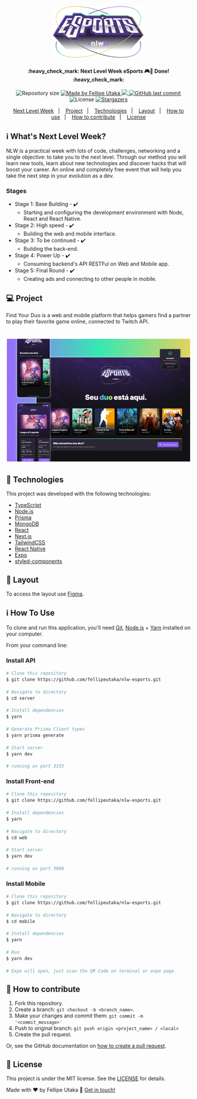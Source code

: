 <h1 align="center">
    <img alt="Next Level Week eSports logo" title="#NextLevelWeek" src=".github/logo.svg" width="250px" />
</h1>

<h4 align="center"> 
	:heavy_check_mark:  Next Level Week eSports 🎮🚀 Done! :heavy_check_mark:
</h4>
<p align="center">
  <img alt="Repository size" src="https://img.shields.io/github/repo-size/fellipeutaka/nlw-esports">

<a href="https://www.linkedin.com/in/fellipeutaka/">
    <img alt="Made by Fellipe Utaka" src="https://img.shields.io/badge/made%20by-Fellipe%20Utaka-%2304D361">
  </a>

<a aria-label="Completed" href="https://lp.rocketseat.com.br/nlw">
    <img src="https://img.shields.io/badge/NLW-done-brightgreen?logo=data:image/png;base64,iVBORw0KGgoAAAANSUhEUgAAABAAAAAQCAMAAAAoLQ9TAAAALVBMVEVHcExxWsF0XMJzXMJxWcFsUsD///9jRrzY0u6Xh9Gsn9n39fyMecy0qd2bjNJWBT0WAAAABHRSTlMA2Do606wF2QAAAGlJREFUGJVdj1cWwCAIBLEsRU3uf9xobDH8+GZwUYi8i6ucJwrxKE+7D0G9Q4vlYqtmCSjndr4CgCgzlyFgfKfKCVO0LrPKjmiqMxGXkJwNnXskqWG+1oSM+BSwD8f29YLNjvx/OQrn+g99oQSoNmt3PgAAAABJRU5ErkJggg=="></img>
  </a>

<a href="https://github.com/fellipeutaka/nlw-esports/commits/master">
    <img alt="GitHub last commit" src="https://img.shields.io/github/last-commit/fellipeutaka/nlw-esports">
  </a>

<img alt="License" src="https://img.shields.io/badge/license-MIT-brightgreen">
   <a href="https://github.com/fellipeutaka/nlw-esports/stargazers">
    <img alt="Stargazers" src="https://img.shields.io/github/stars/fellipeutaka/nlw-esports?style=social">
  </a>
</p>
<p align="center">
  <a href="#-nlw">Next Level Week</a>   |   
  <a href="#-project">Project</a>   |   
  <a href="#rocket-Technologies">Technologies</a>   |   
  <a href="#-layout">Layout</a>   |   
  <a href="#-how-to-use">How to use</a>   |   
  <a href="#-how-to-contribute">How to contribute</a>   |   
  <a href="#memo-license">License</a>
</p>

## ℹ️ What's Next Level Week?

NLW is a practical week with lots of code, challenges, networking and a single objective: to take you to the next level.
Through our method you will learn new tools, learn about new technologies and discover hacks that will boost your career.
An online and completely free event that will help you take the next step in your evolution as a dev.

### Stages

- Stage 1: Base Building - ✔️
  - Starting and configuring the development environment with Node, React and React Native.
- Stage 2: High speed - ✔️
  - Building the web and mobile interface.
- Stage 3: To be continued - ✔️
  - Building the back-end.
- Stage 4: Power Up - ✔️
  - Consuming backend's API RESTFul on Web and Mobile app.
- Stage 5: Final Round - ✔️
  - Creating ads and connecting to other people in mobile.

## 💻 Project

Find Your Duo is a web and mobile platform that helps gamers find a partner to play their favorite game online, connected to Twitch API.

<h1 align="center">
    <img alt="Example" title="Example" src=".github/project.jpg" width="500px" />
</h1>

## 🚀 Technologies

This project was developed with the following technologies:

- [TypeScript][ts]
- [Node.js][node]
- [Prisma][prisma]
- [MongoDB][mongodb]
- [React][react]
- [Next.js][next]
- [TailwindCSS][tailwind]
- [React Native][rn]
- [Expo][expo]
- [styled-components][styled-components]

## 🔖 Layout

To access the layout use [Figma][figma].

## ℹ️ How To Use

To clone and run this application, you'll need [Git](https://git-scm.com), [Node.js][node] + [Yarn][yarn] installed on your computer.

From your command line:

### Install API

```bash
# Clone this repository
$ git clone https://github.com/fellipeutaka/nlw-esports.git

# Navigate to directory
$ cd server

# Install dependencies
$ yarn

# Generate Prisma Client types
$ yarn prisma generate

# Start server
$ yarn dev

# running on port 3333
```

### Install Front-end

```bash
# Clone this repository
$ git clone https://github.com/fellipeutaka/nlw-esports.git

# Install dependencies
$ yarn

# Navigate to directory
$ cd web

# Start server
$ yarn dev

# running on port 3000
```

### Install Mobile

```bash
# Clone this repository
$ git clone https://github.com/fellipeutaka/nlw-esports.git

# Navigate to directory
$ cd mobile

# Install dependencies
$ yarn

# Run
$ yarn dev

# Expo will open, just scan the QR Code on terminal or expo page
```

## 🤔 How to contribute

1. Fork this repository.
2. Create a branch: `git checkout -b <branch_name>`.
3. Make your changes and commit them: `git commit -m '<commit_message>'`
4. Push to original branch: `git push origin <project_name> / <local>`
5. Create the pull request.

Or, see the GitHub documentation on [how to create a pull request](https://help.github.com/en/github/collaborating-with-issues-and-pull-requests/creating-a-pull-request).

## 📝 License

This project is under the MIT license. See the [LICENSE](https://github.com/fellipeutaka/nlw-esports/blob/master/LICENSE) for details.

Made with ♥ by Fellipe Utaka 👋 [Get in touch!](https://www.linkedin.com/in/fellipeutaka/)

[figma]: https://www.figma.com/file/WNtF2d8WEh69bddiJHwYiV/NLW-eSports-(Community)?node-id=0%3A1
[node]: https://nodejs.org/
[prisma]: https://www.prisma.io/
[mongodb]: https://www.mongodb.com/
[ts]: https://www.typescriptlang.org/
[expo]: https://expo.dev/
[react]: https://reactjs.org
[next]: https://nextjs.org/
[tailwind]: https://tailwindcss.com/
[rn]: https://reactnative.dev/
[styled-components]: https://styled-components.com/
[yarn]: https://yarnpkg.com/
